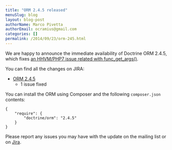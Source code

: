 ```yaml
---
title: "ORM 2.4.5 released"
menuSlug: blog
layout: blog-post
authorName: Marco Pivetta
authorEmail: ocramius@gmail.com
categories: []
permalink: /2014/09/23/orm-245.html
---
```

We are happy to announce the immediate availability of Doctrine ORM
2.4.5, which fixes [an HHVM/PHP7 issue related with
func\_get\_args()](http://3v4l.org/NIqRh).

You can find all the changes on JIRA:

-   [ORM
    2.4.5](http://www.doctrine-project.org/jira/browse/DDC/fixforversion/10722)
    - 1 issue fixed

You can install the ORM using Composer and the following `composer.json`
contents:

~~~~ {.sourceCode .json}
{
    "require": {
        "doctrine/orm": "2.4.5"
    }
}
~~~~

Please report any issues you may have with the update on the mailing
list or on [Jira](http://www.doctrine-project.org/jira).
